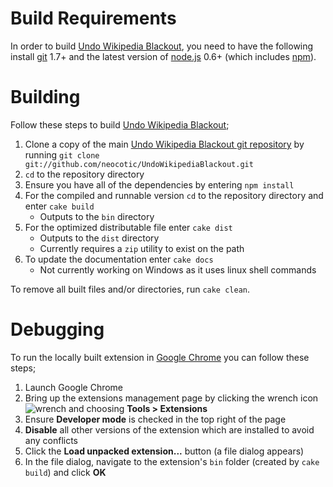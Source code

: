 # Build Requirements
In order to build [Undo Wikipedia Blackout][], you need to have the following install [git][] 1.7+ and the latest version of [node.js][] 0.6+ (which includes [npm][]).

# Building
Follow these steps to build [Undo Wikipedia Blackout][];

1. Clone a copy of the main [Undo Wikipedia Blackout git repository](https://github.com/neocotic/UndoWikipediaBlackout) by running `git clone git://github.com/neocotic/UndoWikipediaBlackout.git`
2. `cd` to the repository directory
3. Ensure you have all of the dependencies by entering `npm install`
4. For the compiled and runnable version `cd` to the repository directory and enter `cake build`
   * Outputs to the `bin` directory
5. For the optimized distributable file enter `cake dist`
   * Outputs to the `dist` directory
   * Currently requires a `zip` utility to exist on the path
6. To update the documentation enter `cake docs`
   * Not currently working on Windows as it uses linux shell commands

To remove all built files and/or directories, run `cake clean`.

# Debugging
To run the locally built extension in [Google Chrome][] you can follow these steps;

1. Launch Google Chrome
2. Bring up the extensions management page by clicking the wrench icon ![wrench](http://code.google.com/chrome/extensions/images/toolsmenu.gif) and choosing **Tools > Extensions**
3. Ensure **Developer mode** is checked in the top right of the page
4. **Disable** all other versions of the extension which are installed to avoid any conflicts
5. Click the **Load unpacked extension...** button (a file dialog appears)
6. In the file dialog, navigate to the extension's `bin` folder (created by `cake build`) and click **OK**

[git]: http://git-scm.com
[google chrome]: http://www.google.com/chrome
[node.js]: http://nodejs.org
[npm]: http://npmjs.org
[undo wikipedia blackout]: http://neocotic.com/UndoWikipediaBlackout